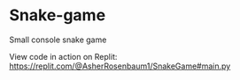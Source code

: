 # Snake-game
Small console snake game

View code in action on Replit: 
https://replit.com/@AsherRosenbaum1/SnakeGame#main.py
